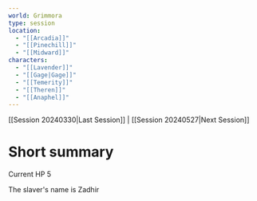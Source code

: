 ```yaml
---
world: Grimmora
type: session
location:
  - "[[Arcadia]]"
  - "[[Pinechill]]"
  - "[[Midward]]"
characters:
  - "[[Lavender]]"
  - "[[Gage|Gage]]"
  - "[[Temerity]]"
  - "[[Theren]]"
  - "[[Anaphel]]"
---
```

 [[Session 20240330|Last Session]] | [[Session 20240527|Next Session]]
# Short summary

Current HP 5

The slaver's name is Zadhir

